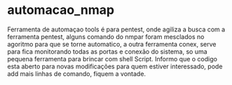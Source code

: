 # automacao_nmap

Ferramenta de automaçao tools é para pentest, onde agiliza a busca com a ferramenta pentest, alguns comando do nmpar foram mesclados no agoritmo para que se torne automatico, a outra ferramenta conex, serve para fica monitorando todas as portas e conexão do sistema, so uma pequena ferramenta para brincar com shell Script.
Informo que o codigo esta aberto para novas modificações para quem estiver interessado, pode add mais linhas de comando, fiquem a vontade.
